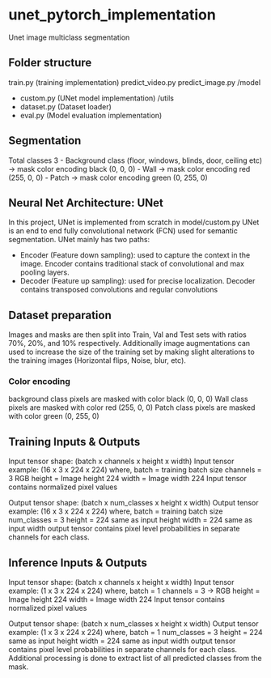 # unet_pytorch_implementation
Unet image multiclass segmentation 

## Folder structure
train.py (training implementation)
predict_video.py
predict_image.py
/model
 - custom.py (UNet model implementation)
/utils
 - dataset.py (Dataset loader)
 - eval.py (Model evaluation implementation)

## Segmentation 
Total classes 3
    - Background class (floor, windows, blinds, door, ceiling etc) -> mask color encoding black (0, 0, 0)
    - Wall -> mask color encoding red (255, 0, 0)
    - Patch -> mask color encoding green (0, 255, 0)


## Neural Net Architecture: UNet
In this project, UNet is implemented from scratch in model/custom.py
UNet is an end to end fully convolutional network (FCN) used for semantic segmentation.
UNet mainly has two paths:
- Encoder (Feature down sampling): used to capture the context in the image. Encoder
  contains traditional stack of convolutional and max pooling layers.
- Decoder (Feature up sampling): used for precise localization. Decoder contains
  transposed convolutions and regular convolutions


## Dataset preparation
Images and masks are then split into Train, Val and Test sets with ratios 70%, 20%, and 10% respectively.
Additionally image augmentations can used to increase the size of the training set by making slight alterations to the training images (Horizontal flips, Noise, blur, etc).

### Color encoding
background class pixels are masked with color black (0, 0, 0)
Wall class pixels are masked with color red (255, 0, 0)
Patch class pixels are masked with color green (0, 255, 0)



## Training Inputs & Outputs
Input tensor shape: (batch x channels x height x width)
Input tensor example: (16 x 3 x 224 x 224)
where, batch = training batch size
       channels = 3 RGB
       height = Image height 224
       width = Image width 224
Input tensor contains normalized pixel values

Output tensor shape: (batch x num_classes x height x width)
Output tensor example: (16 x 3 x 224 x 224)
where, batch = training batch size
       num_classes = 3
       height = 224 same as input height
       width = 224 same as input width
output tensor contains pixel level probabilities in separate channels for each class.


## Inference Inputs & Outputs
Input tensor shape: (batch x channels x height x width)
Input tensor example: (1 x 3 x 224 x 224)
where, batch = 1
       channels = 3 -> RGB
       height = Image height 224
       width = Image width 224
Input tensor contains normalized pixel values

Output tensor shape: (batch x num_classes x height x width)
Output tensor example: (1 x 3 x 224 x 224)
where, batch = 1
       num_classes = 3
       height = 224 same as input height
       width = 224 same as input width
output tensor contains pixel level probabilities in separate channels for each class.
Additional processing is done to extract list of all predicted classes from the mask.

